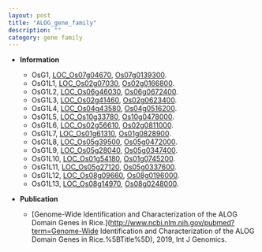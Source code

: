 ```yaml
---
layout: post
title: "ALOG_gene_family"
description: ""
category: gene family
---
```


* **Information**  
    + OsG1, [LOC_Os07g04670](http://rice.uga.edu/cgi-bin/ORF_infopage.cgi?orf=LOC_Os07g04670), [Os07g0139300](http://rapdb.dna.affrc.go.jp/viewer/gbrowse_details/irgsp1?name=Os07g0139300).
    + OsG1L1, [LOC_Os02g07030](http://rice.uga.edu/cgi-bin/ORF_infopage.cgi?orf=LOC_Os02g07030), [Os02g0166800](http://rapdb.dna.affrc.go.jp/viewer/gbrowse_details/irgsp1?name=Os02g0166800).
    + OsG1L2, [LOC_Os06g46030](http://rice.uga.edu/cgi-bin/ORF_infopage.cgi?orf=LOC_Os06g46030), [Os06g0672400](http://rapdb.dna.affrc.go.jp/viewer/gbrowse_details/irgsp1?name=Os06g0672400).
    + OsG1L3, [LOC_Os02g41460](http://rice.uga.edu/cgi-bin/ORF_infopage.cgi?orf=LOC_Os02g41460), [Os02g0623400](http://rapdb.dna.affrc.go.jp/viewer/gbrowse_details/irgsp1?name=Os02g0623400).
    + OsG1L4, [LOC_Os04g43580](http://rice.uga.edu/cgi-bin/ORF_infopage.cgi?orf=LOC_Os04g43580), [Os04g0516200](http://rapdb.dna.affrc.go.jp/viewer/gbrowse_details/irgsp1?name=Os04g0516200).
    + OsG1L5, [LOC_Os10g33780](http://rice.uga.edu/cgi-bin/ORF_infopage.cgi?orf=LOC_Os10g33780), [Os10g0478000](http://rapdb.dna.affrc.go.jp/viewer/gbrowse_details/irgsp1?name=Os10g0478000).
    + OsG1L6, [LOC_Os02g56610](http://rice.uga.edu/cgi-bin/ORF_infopage.cgi?orf=LOC_Os02g56610), [Os02g0811000](http://rapdb.dna.affrc.go.jp/viewer/gbrowse_details/irgsp1?name=Os02g0811000).
    + OsG1L7, [LOC_Os01g61310](http://rice.uga.edu/cgi-bin/ORF_infopage.cgi?orf=LOC_Os01g61310), [Os01g0828900](http://rapdb.dna.affrc.go.jp/viewer/gbrowse_details/irgsp1?name=Os01g0828900).
    + OsG1L8, [LOC_Os05g39500](http://rice.uga.edu/cgi-bin/ORF_infopage.cgi?orf=LOC_Os05g39500), [Os05g0472000](http://rapdb.dna.affrc.go.jp/viewer/gbrowse_details/irgsp1?name=Os05g0472000).
    + OsG1L9, [LOC_Os05g28040](http://rice.uga.edu/cgi-bin/ORF_infopage.cgi?orf=LOC_Os05g28040), [Os05g0347400](http://rapdb.dna.affrc.go.jp/viewer/gbrowse_details/irgsp1?name=Os05g0347400).
    + OsG1L10, [LOC_Os01g54180](http://rice.uga.edu/cgi-bin/ORF_infopage.cgi?orf=LOC_Os01g54180), [Os01g0745200](http://rapdb.dna.affrc.go.jp/viewer/gbrowse_details/irgsp1?name=Os01g0745200).
    + OsG1L11, [LOC_Os05g27120](http://rice.uga.edu/cgi-bin/ORF_infopage.cgi?orf=LOC_Os05g27120), [Os05g0337600](http://rapdb.dna.affrc.go.jp/viewer/gbrowse_details/irgsp1?name=Os05g0337600).
    + OsG1L12, [LOC_Os08g09660](http://rice.uga.edu/cgi-bin/ORF_infopage.cgi?orf=LOC_Os08g09660), [Os08g0196000](http://rapdb.dna.affrc.go.jp/viewer/gbrowse_details/irgsp1?name=Os08g0196000).
    + OsG1L13, [LOC_Os08g14970](http://rice.uga.edu/cgi-bin/ORF_infopage.cgi?orf=LOC_Os08g14970), [Os08g0248000](http://rapdb.dna.affrc.go.jp/viewer/gbrowse_details/irgsp1?name=Os08g0248000).

* **Publication**  
    + [Genome-Wide Identification and Characterization of the ALOG Domain Genes in Rice.](http://www.ncbi.nlm.nih.gov/pubmed?term=Genome-Wide Identification and Characterization of the ALOG Domain Genes in Rice.%5BTitle%5D), 2019, Int J Genomics.


